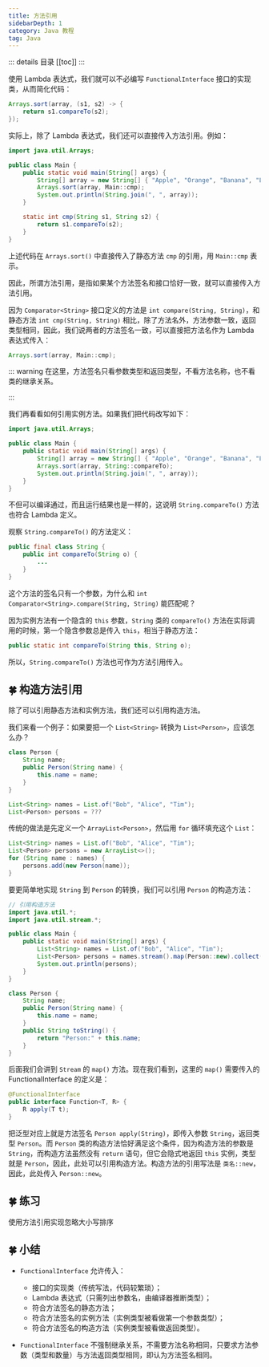 ```yaml
---
title: 方法引用
sidebarDepth: 1
category: Java 教程
tag: Java
---
```


::: details 目录
[[toc]]
:::

使用 Lambda 表达式，我们就可以不必编写 `FunctionalInterface` 接口的实现类，从而简化代码：

```java
Arrays.sort(array, (s1, s2) -> {
    return s1.compareTo(s2);
});
```

实际上，除了 Lambda 表达式，我们还可以直接传入方法引用。例如：

```java
import java.util.Arrays;

public class Main {
    public static void main(String[] args) {
        String[] array = new String[] { "Apple", "Orange", "Banana", "Lemon" };
        Arrays.sort(array, Main::cmp);
        System.out.println(String.join(", ", array));
    }

    static int cmp(String s1, String s2) {
        return s1.compareTo(s2);
    }
}
```

上述代码在 `Arrays.sort()` 中直接传入了静态方法 `cmp` 的引用，用 `Main::cmp` 表示。

因此，所谓方法引用，是指如果某个方法签名和接口恰好一致，就可以直接传入方法引用。

因为 `Comparator<String>` 接口定义的方法是 `int compare(String, String)`，和静态方法 `int cmp(String, String)` 相比，除了方法名外，方法参数一致，返回类型相同，因此，我们说两者的方法签名一致，可以直接把方法名作为 Lambda 表达式传入：

```java
Arrays.sort(array, Main::cmp);
```

::: warning
在这里，方法签名只看参数类型和返回类型，不看方法名称，也不看类的继承关系。

:::

我们再看看如何引用实例方法。如果我们把代码改写如下：

```java
import java.util.Arrays;

public class Main {
    public static void main(String[] args) {
        String[] array = new String[] { "Apple", "Orange", "Banana", "Lemon" };
        Arrays.sort(array, String::compareTo);
        System.out.println(String.join(", ", array));
    }
}
```

不但可以编译通过，而且运行结果也是一样的，这说明 `String.compareTo()` 方法也符合 Lambda 定义。

观察 `String.compareTo()` 的方法定义：

```java
public final class String {
    public int compareTo(String o) {
        ...
    }
}
```

这个方法的签名只有一个参数，为什么和 `int Comparator<String>.compare(String, String)` 能匹配呢？

因为实例方法有一个隐含的 `this` 参数，`String` 类的 `compareTo()` 方法在实际调用的时候，第一个隐含参数总是传入 `this`，相当于静态方法：

```java
public static int compareTo(String this, String o);
```

所以，`String.compareTo()` 方法也可作为方法引用传入。

## 🍀 构造方法引用

除了可以引用静态方法和实例方法，我们还可以引用构造方法。

我们来看一个例子：如果要把一个 `List<String>` 转换为 `List<Person>`，应该怎么办？

```java
class Person {
    String name;
    public Person(String name) {
        this.name = name;
    }
}

List<String> names = List.of("Bob", "Alice", "Tim");
List<Person> persons = ???
```

传统的做法是先定义一个 `ArrayList<Person>`，然后用 `for` 循环填充这个 `List`：

```java
List<String> names = List.of("Bob", "Alice", "Tim");
List<Person> persons = new ArrayList<>();
for (String name : names) {
    persons.add(new Person(name));
}
```

要更简单地实现 `String` 到 `Person` 的转换，我们可以引用 `Person` 的构造方法：

```java
// 引用构造方法
import java.util.*;
import java.util.stream.*;

public class Main {
    public static void main(String[] args) {
        List<String> names = List.of("Bob", "Alice", "Tim");
        List<Person> persons = names.stream().map(Person::new).collect(Collectors.toList());
        System.out.println(persons);
    }
}

class Person {
    String name;
    public Person(String name) {
        this.name = name;
    }
    public String toString() {
        return "Person:" + this.name;
    }
}

```

后面我们会讲到 `Stream` 的 `map()` 方法。现在我们看到，这里的 `map()` 需要传入的 FunctionalInterface 的定义是：

```java
@FunctionalInterface
public interface Function<T, R> {
    R apply(T t);
}
```

把泛型对应上就是方法签名 `Person apply(String)`，即传入参数 `String`，返回类型 `Person`。而 `Person` 类的构造方法恰好满足这个条件，因为构造方法的参数是 `String`，而构造方法虽然没有 `return` 语句，但它会隐式地返回 `this` 实例，类型就是 `Person`，因此，此处可以引用构造方法。构造方法的引用写法是 `类名::new`，因此，此处传入 `Person::new`。

## 🍀 练习

使用方法引用实现忽略大小写排序

## 🍀 小结

- `FunctionalInterface` 允许传入：
  - 接口的实现类（传统写法，代码较繁琐）；
  - Lambda 表达式（只需列出参数名，由编译器推断类型）；
  - 符合方法签名的静态方法；
  - 符合方法签名的实例方法（实例类型被看做第一个参数类型）；
  - 符合方法签名的构造方法（实例类型被看做返回类型）。

- `FunctionalInterface` 不强制继承关系，不需要方法名称相同，只要求方法参数（类型和数量）与方法返回类型相同，即认为方法签名相同。
